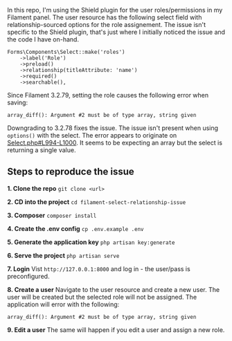 In this repo, I'm using the Shield plugin for the user roles/permissions in my Filament panel. The user resource has the following select field with relationship-sourced options for the role assignement. The issue isn't specific to the Shield plugin, that's just where I initially noticed the issue and the code I have on-hand.

```
Forms\Components\Select::make('roles')
    ->label('Role')
    ->preload()
    ->relationship(titleAttribute: 'name')
    ->required()
    ->searchable(),
```

Since Filament 3.2.79, setting the role causes the following error when saving:

```
array_diff(): Argument #2 must be of type array, string given
```

Downgrading to 3.2.78 fixes the issue. The issue isn't present when using `options()` with the select. The error appears to originate on [Select.php#L994-L1000](https://github.com/filamentphp/filament/blob/0699ac595508a94cf62fd12ece1279d67f463151/packages/forms/src/Components/Select.php#L994-L1000). It seems to be expecting an array but the select is returning a single value.

## Steps to reproduce the issue

**1. Clone the repo**
`git clone <url>`

**2. CD into the project**
`cd filament-select-relationship-issue`

**3. Composer**
`composer install`

**4. Create the .env config**
`cp .env.example .env`

**5. Generate the application key**
`php artisan key:generate`

**6. Serve the project**
`php artisan serve`

**7. Login**
Vist `http://127.0.0.1:8000` and log in - the user/pass is preconfigured.

**8. Create a user**
Navigate to the user resource and create a new user. The user will be created but the selected role will not be assigned. The application will error with the following:

```
array_diff(): Argument #2 must be of type array, string given
```

**9. Edit a user**
The same will happen if you edit a user and assign a new role.
